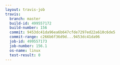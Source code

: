 ```yaml
---
layout: travis-job
travis:
  branch: master
  build-id: 499557172
  build-number: 156
  commit: 9453dc41da96ea6b647cfde7297ed22a610c6de5
  commit-range: c266b6f36d9d...9453dc41da96
  job-id: 499557173
  job-number: 156.1
  os-name: linux
  test-result: 0
---
```

